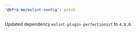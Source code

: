 ```yaml
---
'@bfra.me/eslint-config': patch
---
```


Updated dependency `eslint-plugin-perfectionist` to `4.8.0`.
